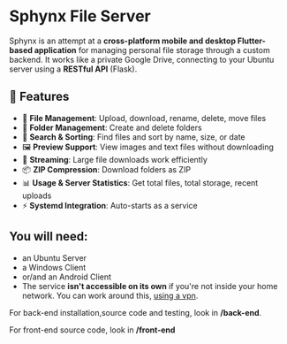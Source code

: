 # Sphynx File Server

Sphynx is an attempt at a **cross-platform mobile and desktop Flutter-based application** for managing personal file storage through a custom backend. It works like a private Google Drive, connecting to your Ubuntu server using a **RESTful API** (Flask).

## **🚀 Features**
- 📂 **File Management**: Upload, download, rename, delete, move files  
- 📁 **Folder Management**: Create and delete folders  
- 🔎 **Search & Sorting**: Find files and sort by name, size, or date  
- 🖼 **Preview Support**: View images and text files without downloading  
- 🎥 **Streaming**: Large file downloads work efficiently  
- 📦 **ZIP Compression**: Download folders as ZIP  
- 📊 **Usage & Server Statistics**: Get total files, total storage, recent uploads  
- ⚡ **Systemd Integration**: Auto-starts as a service  

## **You will need:**
- an Ubuntu Server 
- a Windows Client
- or/and an Android Client
- The service **isn't accessible on its own** if you're not inside your home network. You can work around this, [using a vpn](https://www.youtube.com/watch?v=9wG6qDFcaJc&t=263s).

For back-end installation,source code and testing, look in **/back-end**.

For front-end source code, look in **/front-end**
